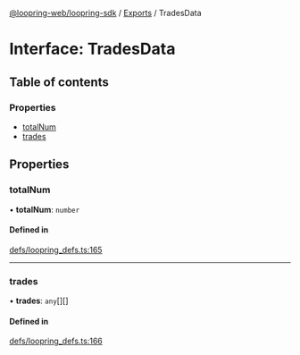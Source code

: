 [@loopring-web/loopring-sdk](../README.md) / [Exports](../modules.md) / TradesData

# Interface: TradesData

## Table of contents

### Properties

- [totalNum](TradesData.md#totalnum)
- [trades](TradesData.md#trades)

## Properties

### totalNum

• **totalNum**: `number`

#### Defined in

[defs/loopring_defs.ts:165](https://github.com/Loopring/loopring_sdk/blob/24fdf4c/src/defs/loopring_defs.ts#L165)

___

### trades

• **trades**: `any`[][]

#### Defined in

[defs/loopring_defs.ts:166](https://github.com/Loopring/loopring_sdk/blob/24fdf4c/src/defs/loopring_defs.ts#L166)
